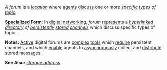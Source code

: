 *A forum* is a *[location](https://github.com/gcassel/Modular-Organization-Terminology/blob/master/terms/location.md)* where [agents](https://github.com/gcassel/Modular-Organization-Terminology/blob/master/terms/agent.md) [discuss](https://github.com/gcassel/Modular-Organization-Terminology/blob/master/terms/dialogue.md) one or more *[specific](https://github.com/gcassel/Modular-Organization-Terminology/blob/master/terms/specific.md) [types](https://github.com/gcassel/Modular-Organization-Terminology/blob/master/terms/type.md) of [topic](https://github.com/gcassel/Modular-Organization-Terminology/blob/master/terms/topic.md)*.

**[Specialized](https://github.com/gcassel/Modular-Organization-Terminology/blob/master/terms/specialize.md) [Form](https://github.com/gcassel/Modular-Organization-Terminology/blob/master/terms/form.md)**:  In [digital](https://github.com/gcassel/Modular-Organization-Terminology/blob/master/terms/digital.md) [networking](https://github.com/gcassel/Modular-Organization-Terminology/blob/master/terms/network.md), *forum* [represents](https://github.com/gcassel/Modular-Organization-Terminology/blob/master/terms/representation.md) a *[hyperlinked](https://github.com/gcassel/Modular-Organization-Terminology/blob/master/terms/hyperlink.md) [directory](https://github.com/gcassel/Modular-Organization-Terminology/blob/master/terms/directory.md) of [persistently](https://github.com/gcassel/Modular-Organization-Terminology/blob/master/terms/persist.md) [stored](https://github.com/gcassel/Modular-Organization-Terminology/blob/master/terms/store.md) [channels](https://github.com/gcassel/Modular-Organization-Terminology/blob/master/terms/channel.md)* which discuss specific types of topic.   
		
**Notes:**  [Active](https://github.com/gcassel/Modular-Organization-Terminology/blob/master/terms/active.md) digital forums are [complex](https://github.com/gcassel/Modular-Organization-Terminology/blob/master/terms/complex.md) [tools](https://github.com/gcassel/Modular-Organization-Terminology/blob/master/terms/tool.md) which [require](https://github.com/gcassel/Modular-Organization-Terminology/blob/master/terms/requirement.md) persistent channels, and which [enable](https://github.com/gcassel/Modular-Organization-Terminology/blob/master/terms/enable.md) agents to [asynchronously](https://github.com/gcassel/Modular-Organization-Terminology/blob/master/terms/asynchronous.md) collect and [distribute](https://github.com/gcassel/Modular-Organization-Terminology/blob/master/terms/distribute.md) stored [messages](https://github.com/gcassel/Modular-Organization-Terminology/blob/master/terms/message.md).

**See Also:** *[storage address](https://github.com/gcassel/Modular-Organization-Terminology/blob/master/compound-terms/storage-address.md)*
